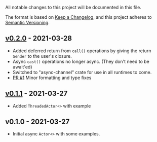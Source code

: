 All notable changes to this project will be documented in this file.

The format is based on [Keep a Changelog](https://keepachangelog.com/en/1.0.0/), and this project adheres to [Semantic Versioning](https://semver.org/spec/v2.0.0.html).

## [v0.2.0](https://github.com/fpagliughi/cooper-rs/compare/v0.1.1..v0.2.0) - 2021-03-28

- Added deferred return from `call()` operations by giving the return `Sender` to the user's closure.
- Async `cast()` operations no longer async. (They don't need to be await'ed)
- Switched to "async-channel" crate for use in all runtimes to come.
- [PR #1](https://github.com/fpagliughi/cooper-rs/pull/1) Minor formatting and type fixes

## [v0.1.1](https://github.com/fpagliughi/cooper-rs/compare/v0.1.0..v0.1.1) - 2021-03-27

- Added `ThreadedActor<>` with example

## v0.1.0 - 2021-03-27

- Initial async `Actor<>` with some examples.

